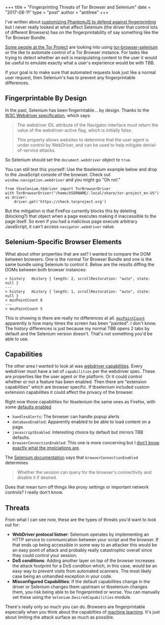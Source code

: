 +++
title = "Fingerprinting Threats of Tor Browser and Selenium"
date = "2017-08-11"
type = "post"
author = "antitree"
+++

I've written about [customizing PhantomJS to defend against fingerprinting](https://www.antitree.com/2015/05/18/browser-fingerprinting-attack-and-defense-with-phantomjs/)
but I never really looked at what affect Selenium (the driver that control
lots of different Browsers) has on the fingerprintability of say something like
the Tor Browser Bundle.

[Some people at the Tor Project](https://github.com/NullHypothesis/exitmap/issues/46) are looking into using
[tor-browser-selenium](https://github.com/webfp/tor-browser-selenium) or the like to automate control of a Tor Browser instance. For
tasks like trying to detect whether an exit is manipulating content to the user
it would be useful to emulate exactly what a user's experience would be with
TBB.

If your goal is to make sure that automated requests look just like a normal
user request, then Selenium's has to prevent any fingerprintable differences.

## Fingerprintable By Design

In the past, Selenium has been fingerintable... by design. Thanks to the
[W3C Webdriver specification](https://w3c.github.io/webdriver/webdriver-spec.html), which says:

> The webdriver IDL attribute of the Navigator interface must return the value of the webdriver-active flag, which is initially false.
>
> This property allows websites to determine that the user agent is under control by WebDriver, and can be used to help mitigate denial-of-service attacks.

So Selenium should set the `document.webdriver` object to `true`.

You can still test
this yourself: Use the tbselenium example below and drop to the JavaScript
console of the browser. Check out `window.navigation.webdriver` and you might
go "Oh no!."

```python3
from tbselenium.tbdriver import TorBrowserDriver
with TorBrowserDriver("/home/USERNAME/.local/share/tor-project_en-US") as driver:
    driver.get('https://check.torproject.org')
```

But the mitigation is that FireFox currently blocks this by deleting
(blocking?) that object when a page executes
making it inaccessible to the page itself.
So even if you had a malicious page execute arbitrary JavaScript,
it can't access `navigator.webdriver` value.

## Selenium-Specific Browser Elements

What about other properties that are set? I wanted to compare the DOM between browsers. One is the normal Tor Browser Bundle and
one is the same bundle using Selenium to control it. Below are the results diffing
the DOMs between both browser instances:

```
< history	History { length: 2, scrollRestoration: "auto", state: null }
---
> history	History { length: 1, scrollRestoration: "auto", state: null }
< mozPaintCount	6
---
> mozPaintCount	5
```

This is showing is there are really no differences at all. [`mozPaintCount`](https://developer.mozilla.org/en-US/docs/Web/API/Window/mozPaintCount)
apparently is how many times the screen has been "painted". I don't know. The
history differences is just because my normal TBB opens 2 tabs by default and the
Selenium version doesn't. That's not something you'd be able to use.

## Capabilities

The other area I wanted to look at was [webdriver capabilities](https://github.com/SeleniumHQ/selenium/wiki/DesiredCapabilities).
Every webdriver must have a set of `capabilities` per the webdriver spec.
These are properties like the user agent or the platform. Or it could control
whether or not a feature has been enabled.
Then there are "extension capabilities" which are browser
specific. If tbselenium included custom
extension capabilities it could affect the privacy of the browser.

Right now those capabilities for tbselenium the same ones as Firefox,
with some [defaults enabled](https://github.com/webfp/tor-browser-selenium/blob/master/tbselenium/tbdriver.py#L267-L273)
* `handlesAlerts`: The browser can handle popup alerts
* `databaseEnabled`: Apparently enabled to be able to load content on a page.
* `javascriptEnabled`: Interesting choice by default but mirrors TBB defaults.
* `browserConnectionEnabled`: This one is more concerning but I [don't know exactly what the implciations are](http://wicg.github.io/netinfo/).

The [Selenium documentation](https://github.com/SeleniumHQ/selenium/wiki/DesiredCapabilities)
 says that `browserConnectionEnabled` determines

> Whether the session can query for the browser's connectivity and disable it if desired.

Does that mean turn off things like proxy settings or important network controls?
I really don't know.

## Threats
From what I can see now, these are the types of threats you'd want to look out
for:

* **WebDriver protocol listner**: Selenium operates by implementing an HTTP service
to communication between your script and the browser. If that ends up being
accessible in some way to an attacker this would be an easy point of attack
and probably really catastrophic overall since they could control your session.
* **DoS conditions**: Adding another layer on top of the browser increases the
attack footprint for a DoS condition which, in this case, would be an easy way
to prevent visits from automated scanners. The most likely case being an
unhandled exception in your code.
* **Misconfigured Capabilities**: If the default capabilities change in the driver
or Selenium changes them upstream or tbselenium changes them, you risk
being able to be fingerprinted or worse. You can manually set these using the
`Selenium.DesiredCapabilities` module.

There's really only so much you can do. Browsers are fingerprintable especially
when you think about the capabilties of [machine learning](http://publications.lib.chalmers.se/records/fulltext/163728.pdf).
It's just about limiting the attack surface as much as possible.
